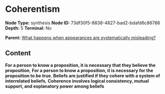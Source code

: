 # Coherentism

**Node Type:** synthesis
**Node ID:** 73df30f5-8838-4827-bad2-bdafd6c86788
**Depth:** 5
**Terminal:** No

**Parent:** [What happens when appearances are systematically misleading?](what-happens-when-appearances-are-systematically-misleading-antithesis-8f890d7e-d3cd-445c-8ade-77557f8e9694.md)

## Content

**For a person to know a proposition, it is necessary that they believe the proposition**, **For a person to know a proposition, it is necessary for the proposition to be true**, **Beliefs are justified if they cohere with a system of interrelated beliefs**, **Coherence involves logical consistency, mutual support, and explanatory power among beliefs**
